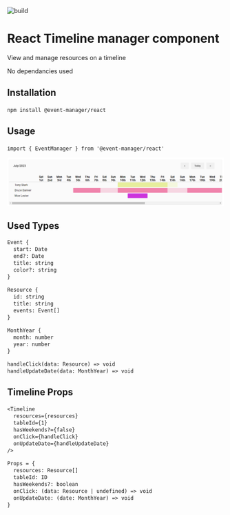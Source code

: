![build](https://github.com/jurisbandenieks/event-manager/actions/workflows/main.yml/badge.svg)

# React Timeline manager component

View and manage resources on a timeline

No dependancies used

## Installation

`npm install @event-manager/react`

## Usage

`import { EventManager } from '@event-manager/react'`

![alt text](https://github.com/jurisbandenieks/event-manager/blob/HEAD/images/event-manager.png)

## Used Types

```
Event {
  start: Date
  end?: Date
  title: string
  color?: string
}
```

```
Resource {
  id: string
  title: string
  events: Event[]
}
```

```
MonthYear {
  month: number
  year: number
}
```

```
handleClick(data: Resource) => void
handleUpdateDate(data: MonthYear) => void
```

## Timeline Props

```
<Timeline
  resources={resources}
  tableId={1}
  hasWeekends?={false}
  onClick={handleClick}
  onUpdateDate={handleUpdateDate}
/>
```

```
Props = {
  resources: Resource[]
  tableId: ID
  hasWeekends?: boolean
  onClick: (data: Resource | undefined) => void
  onUpdateDate: (date: MonthYear) => void
}
```
